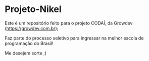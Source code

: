 # Projeto-Nikel

Este é um repositório feito para o projeto CODAÍ, da Growdev (https://growdev.com.br);

Faz parte do processo seletivo para ingressar na melhor escola de programação do Brasil! 

Me desejem sorte ;) 
